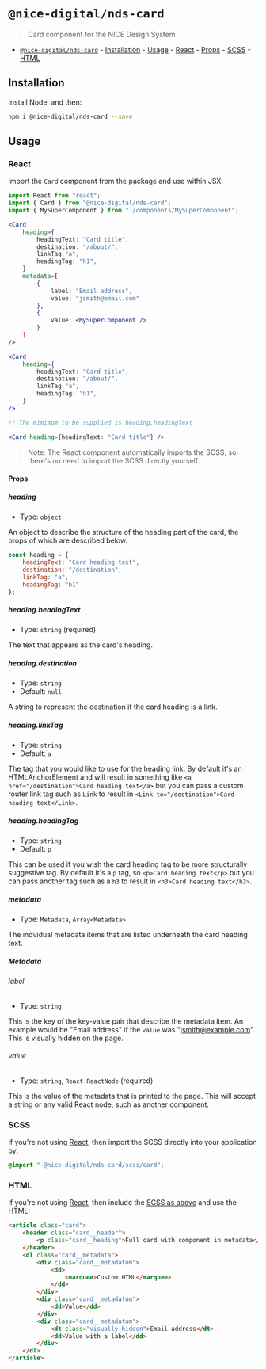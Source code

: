 # `@nice-digital/nds-card`

> Card component for the NICE Design System

- [`@nice-digital/nds-card`](#nice-digitalcard) - [Installation](#installation) - [Usage](#usage) - [React](#react) - [Props](#props) - [SCSS](#scss) - [HTML](#html)

## Installation

Install Node, and then:

```sh
npm i @nice-digital/nds-card --save
```

## Usage

### React

Import the `Card` component from the package and use within JSX:

```jsx
import React from "react";
import { Card } from "@nice-digital/nds-card";
import { MySuperComponent } from "./components/MySuperComponent";

<Card
	heading={
		headingText: "Card title",
		destination: "/about/",
		linkTag "a",
		headingTag: "h1",
	}
	metadata=[
		{
			label: "Email address",
			value: "jsmith@email.com"
		},
		{
			value: <MySuperComponent />
		}
	]
/>

<Card
	heading={
		headingText: "Card title",
		destination: "/about/",
		linkTag "a",
		headingTag: "h1",
	}
/>

// The mimimum to be supplied is heading.headingText

<Card heading={headingText: "Card title"} />

```

> Note: The React component automatically imports the SCSS, so there's no need to import the SCSS directly yourself.

#### Props

##### heading

- Type: `object`

An object to describe the structure of the heading part of the card, the props of which are described below.

```js
const heading = {
	headingText: "Card heading text",
	destination: "/destination",
	linkTag: "a",
	headingTag: "h1"
};
```

##### heading.headingText

- Type: `string` (required)

The text that appears as the card's heading.

##### heading.destination

- Type: `string`
- Default: `null`

A string to represent the destination if the card heading is a link.

##### heading.linkTag

- Type: `string`
- Default: `a`

The tag that you would like to use for the heading link. By default it's an HTMLAnchorElement and will result in something like `<a href="/destination">Card heading text</a>` but you can pass a custom router link tag such as `Link` to result in `<Link to="/destination">Card heading text</Link>`.

##### heading.headingTag

- Type: `string`
- Default: `p`

This can be used if you wish the card heading tag to be more structurally suggestive tag. By default it's a `p` tag, so `<p>Card heading text</p>` but you can pass another tag such as a `h3` to result in `<h3>Card heading text</h3>`.

##### metadata

- Type: `Metadata`, `Array<Metadata>`

The indvidual metadata items that are listed underneath the card heading text.

##### Metadata

###### label

- Type: `string`

This is the key of the key-value pair that describe the metadata item. An example would be "Email address" if the `value` was "jsmith@example.com". This is visually hidden on the page.

###### value

- Type: `string`, `React.ReactNode` (required)

This is the value of the metadata that is printed to the page. This will accept a string or any valid React node, such as another component.

### SCSS

If you're not using [React](#react), then import the SCSS directly into your application by:

```scss
@import "~@nice-digital/nds-card/scss/card";
```

### HTML

If you're not using [React](#react), then include the [SCSS as above](#scss) and use the HTML:

```html
<article class="card">
	<header class="card__header">
		<p class="card__heading">Full card with component in metadata</p>
	</header>
	<dl class="card__metadata">
		<div class="card__metadatum">
			<dd>
				<marquee>Custom HTML</marquee>
			</dd>
		</div>
		<div class="card__metadatum">
			<dd>Value</dd>
		</div>
		<div class="card__metadatum">
			<dt class="visually-hidden">Email address</dt>
			<dd>Value with a label</dd>
		</div>
	</dl>
</article>
```
